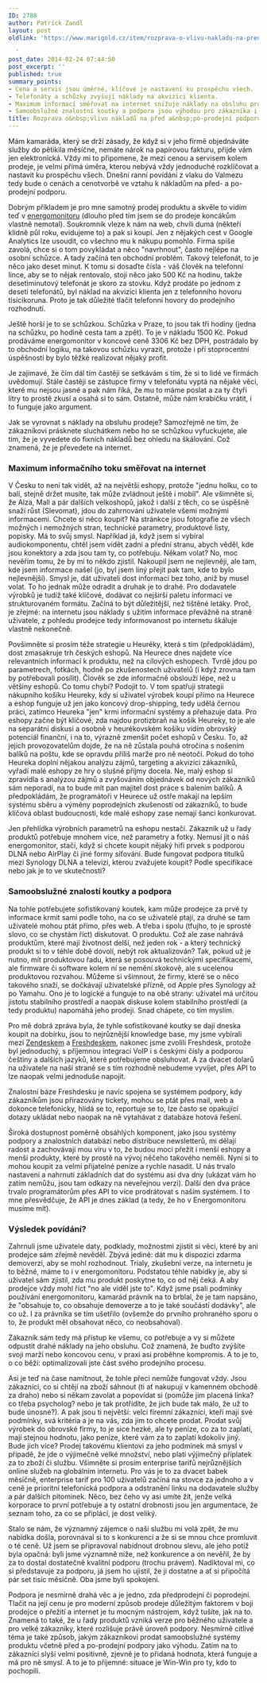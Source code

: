 ```yaml
---
ID: 2788
author: Patrick Zandl
layout: post
oldlink: 'https://www.marigold.cz/item/rozprava-o-vlivu-nakladu-na-pred-a-po-prodejni-podporu-na-konkurenceschopnost

  '
post_date: 2014-02-24 07:44:50
post_excerpt: ''
published: true
summary_points:
- Cena a servis jsou úměrné, klíčové je nastavení ku prospěchu všech.
- Telefonáty a schůzky zvyšují náklady na akvizici klienta.
- Maximum informací směřovat na internet snižuje náklady na obsluhu prodeje.
- Samoobslužné znalostní koutky a podpora jsou výhodou pro zákazníka i prodejce.
title: Rozprava o&nbsp;vlivu nákladů na před a&nbsp;po-prodejní podporu na konkurenceschopnost
---
```


<p>Mám kamaráda, který se drží zásady, že když si v jeho firmě objednáváte služby do pětikila měsíčne, nemáte nárok na papírovou fakturu, přijde vám jen elektronická. Vždy mi to připomene, že mezi cenou a servisem kolem prodeje, je velmi přímá úměra, kterou nebývá vždy jednoduché rozklíčovat a nastavit ku prospěchu všech. Dnešní ranní povídání z vlaku do Valmezu tedy bude o cenách a cenotvorbě ve vztahu k nákladům na před- a po-prodejní podporu. </p>


<p>Dobrým příkladem je pro mne samotný prodej produktu a skvěle to vidím teď v <a href="http://www.energomonitor.cz">energomonitoru</a> (dlouho před tím jsem se do prodeje koncákům vlastně nemotal). Soukromník vleze k nám na web, chvíli dumá (někteří klidně půl roku, evidujeme to) a pak si koupí. Jen z nějakých cest v Google Analytics lze usoudit, co všechno mu k nákupu pomohlo. Firma spíše zavolá, chce si o tom povykládat a něco "navrhnout", často nejlépe na osobní schůzce. A tady začíná ten obchodní problém. Takový telefonát, to je něco jako deset minut. K tomu si dosaďte čísla - váš člověk na telefonní lince, aby se to nějak rentovalo, stojí něco jako 500 Kč na hodinu, takže desetiminutový telefonát je skoro za stovku. Když prodáte po jednom z deseti telefonátů, byl náklad na akvizici klienta jen z telefonního hovoru tisícikoruna. Proto je tak důležité tlačit telefonní hovory do prodejního rozhodnutí.</p>


<!--more-->

<p>Ještě horší je to se schůzkou. Schůzka v Praze, to jsou tak tři hodiny (jedna na schůzku, po hodině cesta tam a zpět). To je v nákladu 1500 Kč. Pokud prodáváme energomonitor v koncové ceně 3306 Kč bez DPH, postrádalo by to obchodní logiku, na takovou schůzku vyrazit, protože i při stoprocentní úspěšnosti by bylo těžké realizovat nějaký profit.</p>

<p>Je zajímavé, že čím dál tím častěji se setkávám s tím, že si to lidé ve firmách uvědomují. Stále častěji se zástupce firmy v telefonátu vyptá na nějaké věci, které mu nejsou jasné a pak nám říká, že mu to máme poslat a za ty čtyři litry to prostě zkusí a osahá si to sám. Ostatně, může nám krabičku vrátit, i to funguje jako argument.</p>

<p>Jak se vyrovnat s náklady na obsluhu prodeje? Samozřejmě ne tím, že zákazníkovi prásknete sluchátkem nebo ho se schůzkou vyfuckujete, ale tím, že je vyvedete do fixních nákladů bez ohledu na škálování. Což znamená, že je převedete na internet.</p>

<h3>Maximum informačního toku směřovat na internet</h3>
<p>V Česku to není tak vidět, až na největší eshopy, protože "jednu holku, co to balí, stejně držet musíte, tak může zvládnout ještě i mobil". Ale všimněte si, že Alza, Mall a pár dalších velkoshopů, jakož i další z těch, co se úspěšně snaží růst (Slevomat), jdou do zahrnování uživatele všemi možnými informacemi. Chcete si něco koupit? Na stránkce jsou fotografie ze všech možných i nemožných stran, technické parametry, produktové listy, popisky. Má to svůj smysl. Například já, když jsem si vybíral audiokomponentu, chtěl jsem vidět zadní a přední stranu, abych věděl, kde jsou konektory a zda jsou tam ty, co potřebuju. Někam volat? No, moc nevěřím tomu, že by mi to někdo zjistil. Nakoupil jsem ne nejlevněji, ale tam, kde jsem informace našel (jo, byl jsem líný přejít pak tam, kde to bylo nejlevnější). Smysl je, dát uživateli dost informací bez toho, aniž by musel volat. To ho jednak může odradit a druhak je to drahé. Pro dodavatele výrobků je tudíž také klíčové, dodávat co nejširší paletu informací ve strukturovaném formátu. Začíná to být důležitější, než tištěné letáky. Proč, je zřejmé: na internetu jsou náklady s užitím informace převážně na straně uživatele, z pohledu prodejce tedy informovanost po internetu škáluje vlastně nekonečně. </p>

<p>Povšimněte si prosím téže strategie u Heuréky, která s tím (předpokládám), dost zmasakruje trh českých eshopů. Na Heurece dnes najdete více relevantních informací k produktu, než na cílových eshopech. Tvrdě jdou po parametrech, fotkách, hodně po zkušenostech uživatelů (i když zrovna tam by potřebovali posílit). Člověk se zde informačně obslouží lépe, než u většiny eshopů. Co tomu chybí? Podojit to. V tom spatřuji strategii nákupního košíku Heureky, kdy si uživatel výrobek koupí přímo na Heurece a eshop funguje už jen jako koncový drop-shipping, tedy udělá černou práci, zatímco Heureka "jen" krmi informační systémy a přehazuje data. Pro eshopy začne být klíčové, zda najdou protizbraň na košík Heureky, to je ale na separátní diskusi a osobně v heurékovském košíku vidím obrovský potenciál finanční, i na to, výrazně zmenšit počet eshopů v Česku. To, až jejich provozovatelům dojde, že na ně zůstala pouhá otročina s nošením balíků na poštu, kde se opravdu příliš marže pro ně neotočí. Pokud do toho Heureka doplní nějakou analýzu zájmů, targeting a akvizici zákazníků, vyřadí malé eshopy ze hry o slušné příjmy docela. Ne, malý eshop si zpravidla s analýzou zájmů a zvyšováním objednávek od nových zákazníků sám neporadí, na to bude mít pan majitel dost práce s balením balíků. A předpokládám, že programátoři v Heurece už ostře makají na lepším systému sběru a výměny poprodejních zkušeností od zákazníků, to bude klíčová oblast budoucnosti, kde malé eshopy zase nemají šanci konkurovat.</p>

<p>Jen přehlídka výrobních parametrů na eshopu nestačí. Zákazník už u řady produktů potřebuje mnohem více, než parametry a fotky. Nemusí jít o náš energomonitor, stačí, když si chcete koupit nějaký hifi prvek s podporou DLNA nebo AirPlay či jiné formy síťování. Bude fungovat podpora titulků mezi Synology DLNA a televizí, kterou zvažujete koupit? Podle specifikace nebo jak je to ve skutečnosti?</p>

<h3>Samoobslužné znalostí koutky a podpora</h3>
<p>Na tohle potřebujete sofistikovaný koutek, kam může prodejce za prvé ty informace krmit sami podle toho, na co se uživatelé ptají, za druhé se tam uživatelé mohou ptát přímo, přes web. A třeba i spolu (tfujho, to je sprosté slovo, co se chystám říct) diskutovat. O produktu. Což ale zase nahrává produktům, které mají životnost delší, než jeden rok - a který technický produkt si to v téhle době dovolí, nebýt rok aktualizován? Tak, pokud už je nutno, mít produktovou řadu, která se posouvá technickými specifikacemi, ale firmware či software kolem ní se nemění skokově, ale s ucelenou produktovou rozvahou. Můžeme si všimnout, že firmy, které se o něco takového snaží, se dočkávají uživatelské přízně, od Apple přes Synology až po Yamahu. Ono je to logické a funguje to na obě strany: uživatel má určitou jistotu stabilního prostředí a naopak diskuse kolem stabilního prostředí (a tedy produktu) napomáhá jeho prodeji. Snad chápete, co tím myslím.</p>

<p>Pro mě dobrá zpráva byla, že tyhle sofistikované koutky se dají dneska koupit na dobírku, jsou to nejrůznější knowledge base, my jsme vybírali mezi <a href="http://www.zendesk.com">Zendeskem</a> a <a href="http://www.shareasale.com/r.cfm?b=415311&u=918795&m=40631&urllink=&afftrack=">Freshdeskem</a>, nakonec jsme zvolili Freshdesk, protože byl jednoduchý, s příjemnou integrací VoIP i s českými čísly a podporou češtiny a dalších jazyků, které potřebujeme obsluhovat. A za dvacet dolarů na uživatele na naší straně se s tím rozhodně nebudeme vyvíjet, přes API to lze naopak velmi jednoduše napojit.</p>

<p>Znalostní báze Freshdesku je navíc spojena se systémem podpory, kdy zákazníkům jsou přirazovány tickety, mohou se ptát přes mail, web a dokonce telefonicky, hlídá se to, reportuje se to, lze často se opakující dotazy ukládat nebo naopak na ně vytahávat z databáze hotová řešení.</p>

<p>Široká dostupnost poměrně obsáhlých komponent, jako jsou systémy podpory a znalostních databází nebo distribuce newsletterů, mi dělají radost a zachovávají mou víru v to, že budou moci přežít i menší eshopy a menší produkty, které by prostě na vývoj něčeho takového neměli. Nyní si to mohou koupit za velmi přijatelné peníze a rychle nasadit. U nás trvalo nastavení a nahrnutí základních dat do systému asi dva dny (ukázat vám ho zatím nemůžu, jsou tam odkazy na neveřejnou verzi). Další den dva práce trvalo programátorům přes API to více prodrátovat s naším systémem. I to mne přesvědčuje, že API je dnes základ (a tedy, že ho v Energomonitoru musíme mít).</p>

<h3>Výsledek povídání?</h3>
<p>Zahrnuli jsme uživatele daty, podklady, možnostmi zjistit si věci, které by ani prodejce sám zřejmě nevěděl. Zbývá jediné: dát mu k dispozici zdarma demoverzi, aby se mohl rozhodnout. Trialy, zkušební verze, na internetu je to běžné, máme to i v energomonitoru. Podstatou téhle nabídky je, aby si uživatel sám zjistil, zda mu produkt poskytne to, co od něj čeká. A aby prodejce vždy mohl říct "no ale viděl jste to". Když jsme psali podmínky používání energomonitoru, kamarád právník na to brblal, že je tam napsáno, že "obsahuje to, co obsahuje demoverze a to je také součástí dodávky", ale co už. I za právníka se tím ušetřilo (ovšemže do prvního prohraného sporu o to, že produkt měl obsahovat něco, co neobsahoval).</p>

<p>Zákazník sám tedy má přístup ke všemu, co potřebuje a vy si můžete odpustit drahé náklady na jeho obsluhu. Což znamená, že buďto zvýšíte svoji marži nebo koncovou cenu, v praxi asi proběhne kompromis. A to je to, o co běží: optimalizovali jste část svého prodejního procesu.</p>

<p>Asi je teď na čase namítnout, že tohle přeci nemůže fungovat vždy. Jsou zákazníci, co si chtějí na zboží sáhnout (ti ať nakupují v kamenném obchodě za draho) nebo si někam zavolat a popovídat si (pomůže jim placená linka? co třeba psycholog? nebo je tak protřídíte, že jich bude tak málo, že už to bude únosné?). A pak jsou ti největší: velcí firemní zákazníci, kteří mají své podmínky, svá kritéria a je na vás, zda jim to chcete prodat. Prodat svůj výrobek do obrovské firmy, to je sice hezké, ale ty peníze, co za to zaplatí, mají stejnou hodnotu, jako peníze, které vám za to zaplatí kdokoliv jiný. Bude jich více? Prodej takovému klientovi za jeho podmínek má smysl v případě, že jde o výjimečně velké množství, nebo platí výjimečný příplatek za to zboží či službu. Všimněte si prosím enterprise tarifů nejrůznějších online služeb na globálním internetu. Pro vás je to za dvacet babek měsíčně, enterprise tarif pro 100 uživatelů začíná na stovce za jednoho a v ceně je prioritní telefonická podpora a odstranění linku na dodavatele služby a pár dalších pitominek. Něco, bez čeho vy asi umíte žít, jenže velká korporace to první potřebuje a ty ostatní drobnosti jsou jen argumentace, že seznam toho, za co se připlácí, je dost veliký.</p>

<p>Stalo se nám, že významný zájemce o naši službu mi volá zpět, že mu nabídka došla, porovnával si to s konkurencí a že si se mnou chce promluvit o té ceně. Už jsem se připravoval nabídnout drobnou slevu, ale jeho potíž byla opačná: byli jsme významně níže, než konkurence a on nevěřil, že by za to dostal dostatečně kvalitní podporu (trochu právem). Nadiktoval mi, co si představuje za podporu, já jsem ho ujistil, že ji dostatne a ať si připočítá pár set tisíc měsíčně. Oba jsme byli spokojeni.</p>

<p>Podpora je nesmírně drahá věc a je jedno, zda předprodejní či poprodejní. Tlačit na její cenu je pro moderní způsob prodeje důležitým faktorem v boji prodejce o přežití a internet je tu mocným nástrojem, když tušíte, jak na to. Znamená to také, že u řady produktů vzniká verze pro běžného uživatele a pro velké zákazníky, které rozlišuje právě úroveň podpory. Nesmírně citlivé téma je také způsob, jakým zákazníkovi prodat samoobslužné systémy produktu včetně před a po-prodejní podpory jako výhodu. Zatím na to zákazníci slyší velmi positivně, zjevně je to přidaná hodnota, která funguje a má pro ně smysl. A to je to příjemné: situace je Win-Win pro ty, kdo to pochopili.</p>